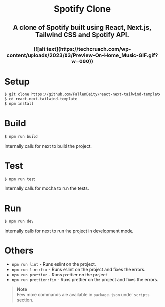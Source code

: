 
<h1 align="center">Spotify Clone</h1>
<h2 align="center">A clone of Spotify built using React, Next.js, Tailwind CSS and Spotify API.</h4>

<h3 align="center">(![alt text](https://techcrunch.com/wp-content/uploads/2023/03/Preview-On-Home_Music-GIF.gif?w=680))</h3>

# Setup

```bash
$ git clone https://github.com/FallenDeity/react-next-tailwind-template
$ cd react-next-tailwind-template
$ npm install
```

# Build

```bash
$ npm run build
```

Internally calls for next to build the project.

# Test

```bash
$ npm run test
```

Internally calls for mocha to run the tests.

# Run

```bash
$ npm run dev
```

Internally calls for next to run the project in development mode.

# Others

- `npm run lint` - Runs eslint on the project.
- `npm run lint:fix` - Runs eslint on the project and fixes the errors.
- `npm run prettier` - Runs prettier on the project.
- `npm run prettier:fix` - Runs prettier on the project and fixes the errors.

> **Note**  
> Few more commands are available in `package.json` under `scripts` section.
